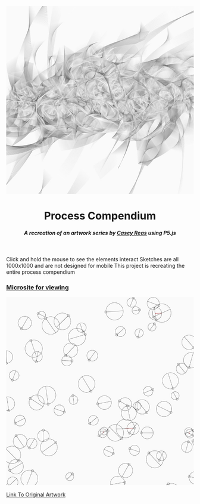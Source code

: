 <p align="center">
  <a href="https://process-compendium.vercel.app/" target="_blank">
    <img src="./thumbnails/process13.jpeg">
  </a>
</p>

<h1 align='center'>Process Compendium</h1>
<h5  align='center'>A recreation of an artwork series by <a href="https://reas.com/" target="_blank"> Casey Reas</a> using P5.js</h5>

<br/>

Click and hold the mouse to see the elements interact Sketches are all 1000x1000 and are not designed for mobile
This project is recreating the entire process compendium

<a href="https://process-compendium.vercel.app/" target="_blank" rel="noopener noreferrer"><h3>Microsite for viewing</h3></a>

<p align="center">
  <a href="https://process-compendium.vercel.app/" target="_blank">
    <img src="./thumbnails/debug8.jpg">
  </a>
</p>

<a href="https://reas.com/compendium_text/" target="_blank" rel="noopener noreferrer">Link To Original Artwork</a>

